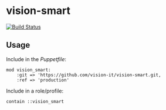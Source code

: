 # vision-smart

[![Build Status](https://travis-ci.org/vision-it/vision-smart.svg?branch=production)](https://travis-ci.org/vision-it/vision-smart)

## Usage

Include in the *Puppetfile*:

```
mod vision_smart:
    :git => 'https://github.com/vision-it/vision-smart.git,
    :ref => 'production'
```

Include in a role/profile:

```puppet
contain ::vision_smart
```

